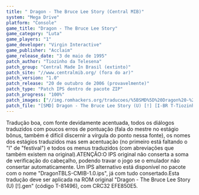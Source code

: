 ```yaml
---
title: " Dragon - The Bruce Lee Story (Central MIB)"
system: "Mega Drive"
platform: "Console"
game_title: "Dragon - The Bruce Lee Story"
game_category: "Luta"
game_players: "1"
game_developer: "Virgin Interactive"
game_publisher: "Acclaim"
game_release_date: "3 de maio de 1995"
patch_author: "Tiozinho da Telesena"
patch_group: "Central Made In Brasil (extinto)"
patch_site: "//www.centralmib.org/ (fora do ar)"
patch_version: "1.0"
patch_release: "20 de outubro de 2006 (provavelmente)"
patch_type: "Patch IPS dentro de pacote ZIP"
patch_progress: "100%"
patch_images: ["//img.romhackers.org/traducoes/%5BSMD%5D%20Dragon%20-%20The%20Bruce%20Lee%20Story%20-%20Central%20MIB%20-%201.png","//img.romhackers.org/traducoes/%5BSMD%5D%20Dragon%20-%20The%20Bruce%20Lee%20Story%20-%20Central%20MIB%20-%202.png","//img.romhackers.org/traducoes/%5BSMD%5D%20Dragon%20-%20The%20Bruce%20Lee%20Story%20-%20Central%20MIB%20-%203.png"]
patch_file: "[SMD] Dragon - The Bruce Lee Story (U) [!] [I-BR T-Tiozinho da Telesena G-Central MIB V-1.0 P-100% A-2006].zip"
---
```

Tradução boa, com fonte devidamente acentuada, todos os diálogos traduzidos com poucos erros de pontuação (fala do mestre no estágio bônus, também é difícil discernir a vírgula do ponto nessa fonte), os nomes dos estágios traduzidos mas sem acentuação (no primeiro está faltando o "l" de "festival") e todos os menus traduzidos (com abreviações que também existem na original).ATENÇÃO:O IPS original não conserta a soma de verificação do cabeçalho, podendo travar o jogo se o emulador não consertar automaticamente. Um IPS alternativo está disponível no pacote com o nome "DragonTBLS-CMIB-1.0.ips", já com tudo consertado.Esta tradução deve ser aplicada na ROM original "Dragon - The Bruce Lee Story (U) [!].gen" (código T-81496), com CRC32 EFE850E5.
